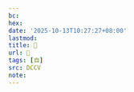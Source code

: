 ```yaml
---
bc:
hex:
date: '2025-10-13T10:27:27+08:00'
lastmod:
title: 􁘠
url: 􁘠
tags: [自]
src: DCCV
note:
---
```

